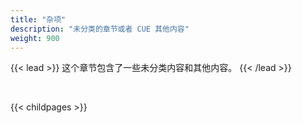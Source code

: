 ```yaml
---
title: "杂项"
description: "未分类的章节或者 CUE 其他内容"
weight: 900
---
```


{{< lead >}}
这个章节包含了一些未分类内容和其他内容。
{{< /lead >}}

<br>

{{< childpages >}}

